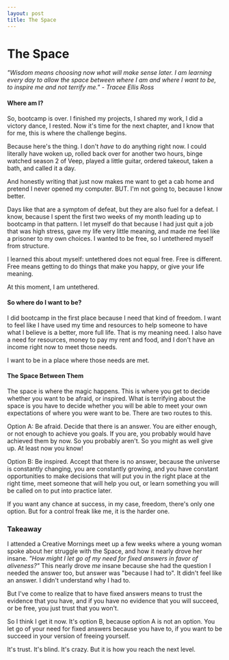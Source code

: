 ```yaml
---
layout: post
title: The Space
---
```


# The Space

_"Wisdom means choosing now what will make sense later. I am learning every day to allow the space between where I am and where I want to be, to inspire me and not terrify me." - Tracee Ellis Ross_

#### Where am I?

So, bootcamp is over. I finished my projects, I shared my work, I did a victory dance, I rested. Now it's time for the next chapter, and I know that for me, this is where the challenge begins.

Because here's the thing. I don't _have_ to do anything right now. I could literally have woken up, rolled back over for another two hours, binge watched season 2 of Veep, played a little guitar, ordered takeout, taken a bath, and called it a day. 

And honestly writing that just now makes me want to get a cab home and pretend I never opened my computer. BUT. I'm not going to, because I know better. 

Days like that are a symptom of defeat, but they are also fuel for a defeat. I know, because I spent the first two weeks of my month leading up to bootcamp in that pattern. I let myself do that because I had just quit a job that was high stress, gave my life very little meaning, and made me feel like a prisoner to my own choices. I wanted to be free, so I untethered myself from structure.

I learned this about myself: untethered does not equal free. Free is different. Free means getting to do things that make you happy, or give your life meaning.

At this moment, I am untethered.

#### So where do I want to be?

I did bootcamp in the first place because I need that kind of freedom. I want to feel like I have used my time and resources to help someone to have what I believe is a better, more full life. That is my meaning need. I also have a need for resources, money to pay my rent and food, and I don't have an income right now to meet those needs. 

I want to be in a place where those needs are met.

#### The Space Between Them

The space is where the magic happens. This is where you get to decide whether you want to be afraid, or inspired. What is terrifying about the space is you have to decide whether you will be able to meet your own expectations of where you were want to be. There are two routes to this. 

Option A: Be afraid. Decide that there is an answer. You are either enough, or not enough to achieve you goals. If you are, you probably would have achieved them by now. So you probably aren't. So you might as well give up. At least now you know!

Option B: Be inspired. Accept that there is no answer, because the universe is constantly changing, you are constantly growing, and you have constant opportunities to make decisions that will put you in the right place at the right time, meet someone that will help you out, or learn something you will be called on to put into practice later.

If you want any chance at success, in my case, freedom, there's only one option. But for a control freak like me, it is the harder one. 

### Takeaway

I attended a Creative Mornings meet up a few weeks where a young woman spoke about her struggle with the Space, and how it nearly drove her insane. _"How might I let go of my need for fixed answers in favor of aliveness?"_ This nearly drove *me* insane because she had the question I needed the answer too, but answer was "because I had to". It didn't feel like an answer. I didn't understand why I had to. 

But I've come to realize that to have fixed answers means to trust the evidence that you have, and if you have no evidence that you will succeed, or be free, you just trust that you won't.

So I think I get it now. It's option B, because option A is not an option. You let go of your need for fixed answers because you have to, if you want to be succeed in your version of freeing yourself.

It's trust. It's blind. It's crazy. But it is how you reach the next level.